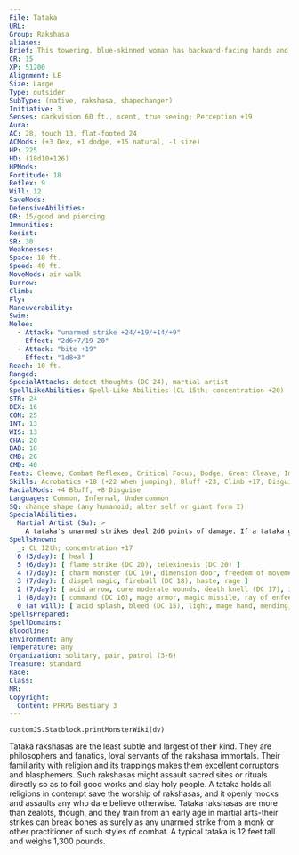 ```yaml
---
File: Tataka
URL: 
Group: Rakshasa
aliases: 
Brief: This towering, blue-skinned woman has backward-facing hands and a feral, animal-like visage with exaggerated features.
CR: 15
XP: 51200
Alignment: LE
Size: Large
Type: outsider
SubType: (native, rakshasa, shapechanger)
Initiative: 3
Senses: darkvision 60 ft., scent, true seeing; Perception +19
Aura: 
AC: 28, touch 13, flat-footed 24
ACMods: (+3 Dex, +1 dodge, +15 natural, -1 size)
HP: 225
HD: (18d10+126)
HPMods: 
Fortitude: 18
Reflex: 9
Will: 12
SaveMods: 
DefensiveAbilities: 
DR: 15/good and piercing
Immunities: 
Resist: 
SR: 30
Weaknesses: 
Space: 10 ft.
Speed: 40 ft.
MoveMods: air walk
Burrow: 
Climb: 
Fly: 
Maneuverability: 
Swim: 
Melee: 
  - Attack: "unarmed strike +24/+19/+14/+9"
    Effect: "2d6+7/19-20"
  - Attack: "bite +19"
    Effect: "1d8+3"
Reach: 10 ft.
Ranged: 
SpecialAttacks: detect thoughts (DC 24), martial artist
SpellLikeAbilities: Spell-Like Abilities (CL 15th; concentration +20)  Constant-air walk, true seeing
STR: 24
DEX: 16
CON: 25
INT: 13
WIS: 13
CHA: 20
BAB: 18
CMB: 26
CMD: 40
Feats: Cleave, Combat Reflexes, Critical Focus, Dodge, Great Cleave, Improved Critical (unarmed strike), Improved Vital Strike, Power Attack, Vital Strike
Skills: Acrobatics +18 (+22 when jumping), Bluff +23, Climb +17, Disguise +26, Intimidate +23, Knowledge (religion) +10, Perception +19, Sense Motive +19, Survival +16, Swim +18
RacialMods: +4 Bluff, +8 Disguise
Languages: Common, Infernal, Undercommon
SQ: change shape (any humanoid; alter self or giant form I)
SpecialAbilities:
  Martial Artist (Su): >
    A tataka's unarmed strikes deal 2d6 points of damage. If a tataka gains monk levels, it uses its tataka unarmed strike damage or its monk unarmed strike damage, whichever is higher. Its unarmed strikes function as lawful and evil weapons for overcoming damage reduction.  Spells A tataka casts spells as a 12th-level sorcerer. A tataka can cast spells from the cleric list as well as those normally available to a sorcerer. Cleric spells are considered arcane spells for a tataka.
SpellsKnown:
  _: CL 12th; concentration +17
  6 (3/day): [ heal ]
  5 (6/day): [ flame strike (DC 20), telekinesis (DC 20) ]
  4 (7/day): [ charm monster (DC 19), dimension door, freedom of movement ]
  3 (7/day): [ dispel magic, fireball (DC 18), haste, rage ]
  2 (7/day): [ acid arrow, cure moderate wounds, death knell (DC 17), invisibility, misdirection ]
  1 (8/day): [ command (DC 16), mage armor, magic missile, ray of enfeeblement (DC 16), shield of faith ]
  0 (at will): [ acid splash, bleed (DC 15), light, mage hand, mending, message, open/close, prestidigitation, read magic ]
SpellsPrepared: 
SpellDomains: 
Bloodline: 
Environment: any
Temperature: any
Organization: solitary, pair, patrol (3-6)
Treasure: standard
Race: 
Class: 
MR: 
Copyright:
  Content: PFRPG Bestiary 3
---
```

```dataviewjs
customJS.Statblock.printMonsterWiki(dv)
```
Tataka rakshasas are the least subtle and largest of their kind. They are philosophers and fanatics, loyal servants of the rakshasa immortals. Their familiarity with religion and its trappings makes them excellent corruptors and blasphemers. Such rakshasas might assault sacred sites or rituals directly so as to foil good works and slay holy people. A tataka holds all religions in contempt save the worship of rakshasas, and it openly mocks and assaults any who dare believe otherwise.  Tataka rakshasas are more than zealots, though, and they train from an early age in martial arts-their strikes can break bones as surely as any unarmed strike from a monk or other practitioner of such styles of combat.  A typical tataka is 12 feet tall and weighs 1,300 pounds.

